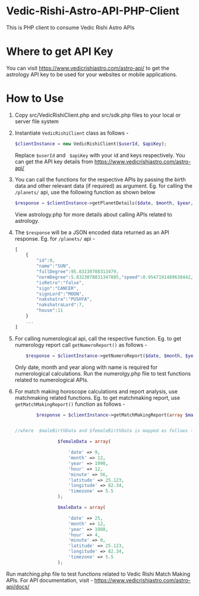 Vedic-Rishi-Astro-API-PHP-Client
================================

This is PHP client to consume Vedic Rishi Astro APIs

Where to get API Key
====================

You can visit https://www.vedicrishiastro.com/astro-api/ to get the astrology API key to be used for your websites or
mobile applications.

How to Use
==========

1. Copy src/VedicRishiClient.php and src/sdk.php files to your local or server file system
2. Instantiate ```VedicRishiClient``` class as follows -
    ```php
    $clientInstance = new VedicRishiClient($userId, $apiKey);
    ```
    Replace ``` $userId ``` and ``` $apiKey``` with your id and keys respectively.
    You can get the API key details from https://www.vedicrishiastro.com/astro-api/

3. You can call the functions for the respective APIs by passing the birth data and other relevant data (if required) as argument. Eg. for calling the  ``` /planets/ ``` api, use the following function as shown below
    ```php
    $response = $clientInstance->getPlanetDetails($date, $month, $year, $hour, $min, $lat, $lon, $tzone);

    ```
    View astrology.php for more details about calling APIs related to astrology.
    
4. The ``` $response ``` will be a JSON encoded data returned as an API response. Eg. for ``` /planets/ ``` api - 
    ```js
    [
        {
            "id":0,
            "name":"SUN",
            "fullDegree":95.83230788313479,
            "normDegree":5.8323078831347885,"speed":0.9547191489638442,
            "isRetro":"false",
            "sign":"CANCER",
            "signLord":"MOON",
            "nakshatra":"PUSHYA",
            "nakshatraLord":7,
            "house":11
        }
        ...
    ]
    ```
5. For calling numerological api, call the respective function. Eg. to get numerology report call ``` getNumeroReport() ``` as follows -

    ```php
        $response = $clientInstance->getNumeroReport($date, $month, $year, $name);

    ```
    Only date, month and year along with name is required for numerological calculations.
    Run the numerolgy.php file to test functions related to numerological APIs.

6. For match making horoscope calculations and report analysis, use matchmaking related functions. Eg. to get matchmaking report, use ```getMatchMakingReport()``` function as follows -

    ```php
            $response = $clientInstance->getMatchMakingReport(array $maleBirthData, array $femaleBirthData);


    //where  $maleBirthData and $femaleBirthData is mapped as follows -

                    $femaleData = array(

                        'date' => 9,
                        'month' => 12,
                        'year' => 1990,
                        'hour' => 12,
                        'minute' => 56,
                        'latitude' => 25.123,
                        'longitude' => 82.34,
                        'timezone' => 5.5
                    );

                    $maleData = array(

                        'date' => 25,
                        'month' => 12,
                        'year' => 1988,
                        'hour' => 4,
                        'minute' => 0,
                        'latitude' => 25.123,
                        'longitude' => 82.34,
                        'timezone' => 5.5
                    );
    ```
Run matching.php file to test functions related to Vedic Rishi Match Making APIs.
For API documentation, visit - https://www.vedicrishiastro.com/astro-api/docs/
